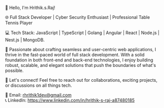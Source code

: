 👋 Hello, I'm Hrithik.s.Raj!

🌐 Full Stack Developer | Cyber Security Enthusiast | Professional Table Tennis Player 

💻 Tech Stack: JavaScript | TypeScript | Golang | Angular | React | Node.js | Nest.js | MongoDB.

🚀 Passionate about crafting seamless and user-centric web applications, I thrive in the fast-paced world of full stack development. With a solid foundation in both front-end and back-end technologies, I enjoy building robust, scalable, and elegant solutions that push the boundaries of what's possible.

🤝 Let's connect! Feel free to reach out for collaborations, exciting projects, or discussions on all things tech.

📧 Email: rhrithik1dev@gmail.com <br>
📞 LinkedIn: https://www.linkedin.com/in/hrithik-s-raj-a87480185
